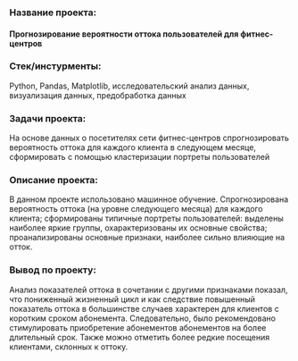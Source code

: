 ### Название проекта: 
#### Прогнозирование вероятности оттока пользователей для фитнес-центров

### Стек/инстурменты:
Python, Pandas, Matplotlib, исследовательский анализ данных, визуализация данных, предобработка данных

### Задачи проекта:
На основе данных о посетителях сети фитнес-центров спрогнозировать вероятность оттока для каждого клиента в следующем месяце, сформировать с помощью кластеризации портреты пользователей

### Описание проекта:
В данном проекте использовано машинное обучение. Спрогнозирована вероятность
оттока (на уровне следующего месяца) для каждого клиента; сформированы типичные
портреты пользователей: выделены наиболее яркие группы, охарактеризованы их
основные свойства; проанализированы основные признаки, наиболее сильно влияющие
на отток.

### Вывод по проекту:
Анализ показателей оттока в сочетании с другими признаками показал, что пониженный жизненный цикл и как следствие повышенный показатель оттока в большинстве случаев характерен для клиентов с коротким сроком абонемента. Следовательно, было рекомендовано стимулировать приобретение абонементов абонементов на более длительный срок. Также можно отметить более редкие посещения клиентами, склонных к оттоку.
